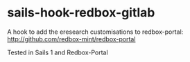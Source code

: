 # sails-hook-redbox-gitlab

A hook to add the eresearch customisations to redbox-portal: http://github.com/redbox-mint/redbox-portal

Tested in Sails 1 and Redbox-Portal
